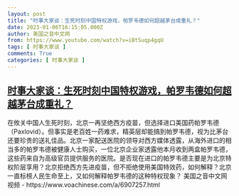 ```yaml
---
layout: post
title: "时事大家谈：生死时刻中国特权游戏，帕罗韦德如何超越茅台成重礼？"
date: 2023-01-06T16:15:05.000Z
author: 美国之音中文网
from: https://www.youtube.com/watch?v=iBtSuqp4gqU
tags: [ 时事大家谈 ]
comments: True
categories: [ 时事大家谈 ]
---
```

<!--1673021705000-->
[时事大家谈：生死时刻中国特权游戏，帕罗韦德如何超越茅台成重礼？](https://www.youtube.com/watch?v=iBtSuqp4gqU)
------

<div>
在攸关中国人生死时刻，北京一再坚绝西方疫苗，但选择进口美国药帕罗韦德（Paxlovid）。但事实是老百姓一药难求，精英层却能搞到帕罗韦德，视为比茅台还要珍贵的送礼佳品。北京一家配送医院的领导对西方媒体透露，从海外进口的相当多的帕罗韦德被健康人士购买，一位北京企业家透露他本月收到两盒帕罗韦德，这些药来自为高级官员提供服务的医院。是否现在进口的帕罗韦德主要是为北京特权阶层享用？北京拒绝西方先进疫苗，但不拒绝使用美国特效药，如何解释？北京一直标榜人民生命至上，又如何解释帕罗韦德的这种特权现象？ 美国之音中文网视频 - https://www.voachinese.com/a/6907257.html
</div>
